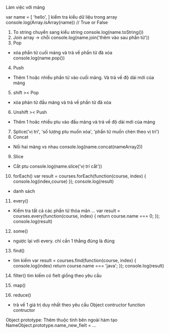 Làm việc với mảng

var name = [
    'hello',
]
kiểm tra kiểu dữ liệu trong array
console.log(Array.isArray(name)) // True or False

1. To string
chuyển sang kiểu string
console.log(name.toString())
2. Join
array -> chỗi
console.log(name.join('thêm vào sau phần tử'))
3. Pop
- xóa phần tử cuối mảng và trả về phần tử đã xóa
console.log(name.pop())
4. Push
- Thêm 1 hoặc nhiều phần tử vào cuối mảng. Và trả về độ dài mới của mảng
5. shift >< Pop
 - xóa phàn tử đầu mảng và trả về phần tử đã xóa
6. Unshift >< Push
- Thêm 1 hoăc nhiều ptu vào đầu mảng và trả về độ dài mới của mảng
7. Splice('vị trí', 'số lượng ptu muốn xóa', 'phần tử muốn chèn theo vị trí')
8. Concat
- Nối hai mảng vs nhau
console.log(name.concat(nameArray2))
9. Slice 
- Cắt ptu
console.log(name.slice('vị trí cắt'))

10. forEach()
var result = courses.forEach(function(course, index) {
    console.log(index,course)
});
console.log(result)
- danh sách
11. every()
- Kiểm tra tất cả các phần tử thỏa mãn ...
var result = courses.every(function(course, index) {
    return course.name === 0;
});
console.log(result)
12. some()
- ngược lại với every. chỉ cần 1 thằng đúng là đúng

13. find()
- tìm kiếm 
var result = courses.find(function(course, index) {
    console.log(index)
    return course.name === 'java';
});
console.log(result)

14. filter()
tìm kiếm có fielt giống theo yêu cầu
15. map()

16. reduce()
- trả về 1 giá trị duy nhất theo yêu cầu
Object contructor
function contructor

Object prototype: Thêm thuộc tính bên ngoài hàm tạo
NameObject.prototype.name_new_fielt = ...